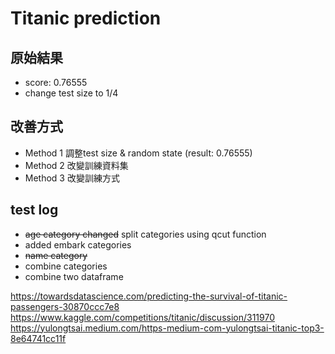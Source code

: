 # Titanic prediction

## 原始結果
* score: 0.76555
* change test size to 1/4

## 改善方式
* Method 1 調整test size & random state (result: 0.76555)
* Method 2 改變訓練資料集
* Method 3 改變訓練方式

## test log
* ~~age category changed~~ split categories using qcut function
* added embark categories
* ~~name category~~
* combine categories
* combine two dataframe

https://towardsdatascience.com/predicting-the-survival-of-titanic-passengers-30870ccc7e8
https://www.kaggle.com/competitions/titanic/discussion/311970
https://yulongtsai.medium.com/https-medium-com-yulongtsai-titanic-top3-8e64741cc11f